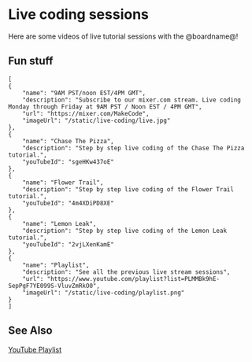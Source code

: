 # Live coding sessions

Here are some videos of live tutorial sessions with the @boardname@!

## Fun stuff

```codecard
[
{
    "name": "9AM PST/noon EST/4PM GMT",
    "description": "Subscribe to our mixer.com stream. Live coding Monday through Friday at 9AM PST / Noon EST / 4PM GMT",
    "url": "https://mixer.com/MakeCode",
    "imageUrl": "/static/live-coding/live.jpg"
},    
{
    "name": "Chase The Pizza",
    "description": "Step by step live coding of the Chase The Pizza tutorial.",
    "youTubeId": "sgeHKw437oE"
},
{
    "name": "Flower Trail",
    "description": "Step by step live coding of the Flower Trail tutorial.",
    "youTubeId": "4m4XDiPD8XE"
},
{
    "name": "Lemon Leak",
    "description": "Step by step live coding of the Lemon Leak tutorial.",
    "youTubeId": "2vjLXenKamE"
},
{
    "name": "Playlist",
    "description": "See all the previous live stream sessions",
    "url": "https://www.youtube.com/playlist?list=PLMMBk9hE-SepPgF7YE099S-VluvZmRkO0",
    "imageUrl": "/static/live-coding/playlist.png"
}
]
```

## See Also

[YouTube Playlist](https://www.youtube.com/watch?v=NvEOKZ8wh9s&list=PLMMBk9hE-SepocOwueEtTDyOPI_TBE9yC)
